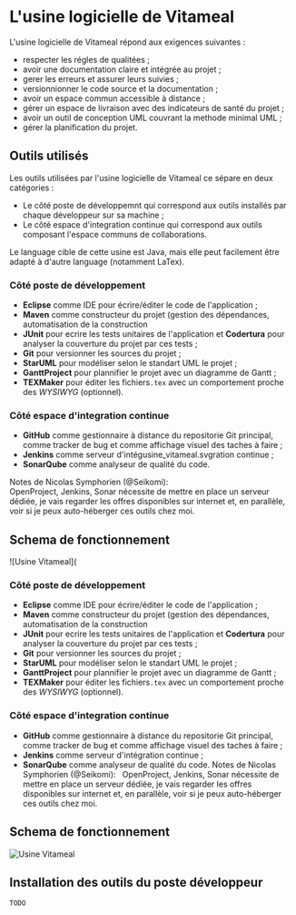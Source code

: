 # L'usine logicielle de Vitameal

L'usine logicielle de Vitameal répond aux exigences suivantes :

* respecter les régles de qualitées ;
* avoir une documentation claire et intégrée au projet ;
* gerer les erreurs et assurer leurs suivies ;
* versionnionner le code source et la documentation ;
* avoir un espace commun accessible à distance ;
* gérer un espace de livraison avec des indicateurs de santé du projet ;
* avoir un outil de conception UML couvrant la methode minimal UML ;
* gérer la planification du projet.

## Outils utilisés

Les outils utilisées par l'usine logicielle de Vitameal ce sépare en deux catégories :

* Le côté poste de développemnt qui correspond aux outils installés par chaque développeur sur sa machine ;
* Le côté espace d'integration continue qui correspond aux outils composant l'espace communs de collaborations.

Le language cible de cette usine est Java, mais elle peut facilement être adapté à d'autre language (notamment LaTex).

### Côté poste de développement

* **Eclipse** comme IDE pour écrire/éditer le code de l'application ;
* **Maven** comme constructeur du projet (gestion des dépendances, automatisation de la construction
* **JUnit** pour ecrire les tests unitaires de l'application et **Codertura** pour analyser la couverture du projet par
 ces tests ;
* **Git** pour versionner les sources du projet ;
* **StarUML** pour modéliser selon le standart UML le projet ;
* **GanttProject** pour plannifier le projet avec un diagramme de Gantt ;
* **TEXMaker** pour éditer les fichiers`.tex` avec un comportement proche des *WYSIWYG* (optionnel).

### Côté espace d'integration continue

* **GitHub** comme gestionnaire à distance du repositorie Git principal, comme tracker de bug et comme affichage visuel
 des taches à faire ;
* **Jenkins** comme serveur d'intégusine_vitameal.svgration continue ;
* **SonarQube** comme analyseur de qualité du code.


Notes de Nicolas Symphorien (@Seikomi):  
OpenProject, Jenkins, Sonar nécessite de mettre en place un serveur dédiée, je vais regarder les offres disponibles
sur internet et, en parallèle, voir si je peux auto-héberger ces outils chez moi.

## Schema de fonctionnement

![Usine Vitameal](
### Côté poste de développement
* **Eclipse** comme IDE pour écrire/éditer le code de l'application ;
* **Maven** comme constructeur du projet (gestion des dépendances, automatisation de la construction
* **JUnit** pour ecrire les tests unitaires de l'application et **Codertura** pour analyser la couverture du projet par
 ces tests ;
* **Git** pour versionner les sources du projet ;
* **StarUML** pour modéliser selon le standart UML le projet ;
* **GanttProject** pour plannifier le projet avec un diagramme de Gantt ;
* **TEXMaker** pour éditer les fichiers`.tex` avec un comportement proche des *WYSIWYG* (optionnel).
### Côté espace d'integration continue
* **GitHub** comme gestionnaire à distance du repositorie Git principal, comme tracker de bug et comme affichage visuel
 des taches à faire ;
* **Jenkins** comme serveur d'intégration continue ;
* **SonarQube** comme analyseur de qualité du code.
Notes de Nicolas Symphorien (@Seikomi):  
OpenProject, Jenkins, Sonar nécessite de mettre en place un serveur dédiée, je vais regarder les offres disponibles
sur internet et, en parallèle, voir si je peux auto-héberger ces outils chez moi.
## Schema de fonctionnement
![Usine Vitameal](https://seikomi.github.io/Vitameal/doc/outils/usine_vitameal.svg)

## Installation des outils du poste développeur

`TODO`
